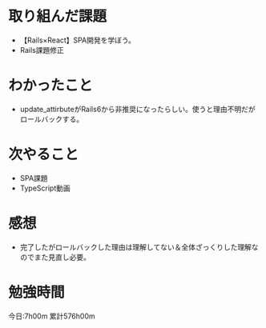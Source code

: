 # 取り組んだ課題
* 【Rails×React】SPA開発を学ぼう。
* Rails課題修正

# わかったこと
* update_attirbuteがRails6から非推奨になったらしい。使うと理由不明だがロールバックする。

# 次やること
* SPA課題
* TypeScript動画

# 感想
* 完了したがロールバックした理由は理解してない＆全体ざっくりした理解なのでまた見直し必要。

# 勉強時間
今日:7h00m
累計576h00m

